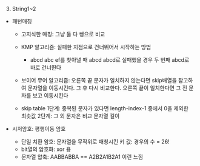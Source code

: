  
3. String1~2
- 패턴매칭
  - 고지식한 매칭: 그냥 둘 다 쌩으로 비교
  - KMP 알고리즘: 실패한 지점으로 건너뛰어서 시작하는 방법
    - abcd abc ef를 찾아낼 때 abcd abcd로 실패했을 경우 두 번째 abcd로 바로 건너뛴다

  - 보이어 무어 알고리즘: 오른쪽 끝 문자가 일치하지 않는다면 skip배열을 참고하여 문자열을 이동시킨다. 그 후 다시 비교한다. 오른쪽 끝이 일치한다면 그 전 문자를 보고 이동시킨다
  - skip table
  1단계: 중복된 문자가 있다면 length-index-1 중에서 0을 제외한 최솟값
  2단계: 그 외 문자은 비교 문자열 길이

- 시저암호: 평행이동 암호
  - 단일 치환 암호: 문자열을 무작위로 매칭시킨 키 값: 경우의 수 = 26!
  - bit열의 암호화: xor 용
  - 문자열 압축: AABBABBA == A2B2A1B2A1 이런 느낌